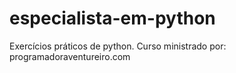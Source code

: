 # especialista-em-python
Exercícios práticos de python. Curso ministrado por: programadoraventureiro.com
